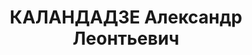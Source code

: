 ---
title: КАЛАНДАДЗЕ Александр Леонтьевич
description: "Род. в 1901. Место проживания: г. Тбилиси. \n  Осужден Тройкой при НКВД\
  \ ГССР 02.12.1937. Мера наказания: расстрел с конфискацией личного имущества"
---